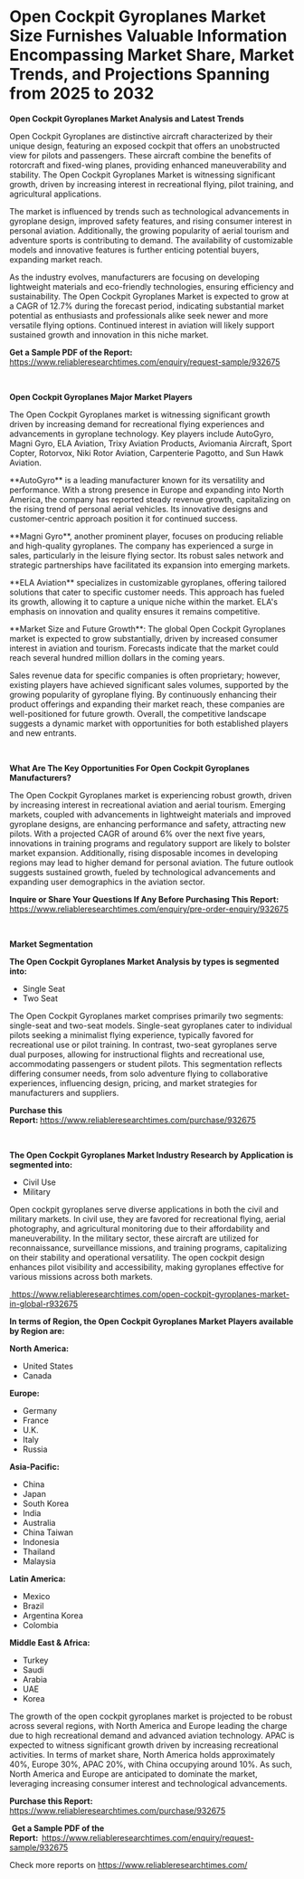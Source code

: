 <p><h1>Open Cockpit Gyroplanes Market Size Furnishes Valuable Information Encompassing Market Share, Market Trends, and Projections Spanning from 2025 to 2032</h1></p><p><strong>Open Cockpit Gyroplanes Market Analysis and Latest Trends</strong></p>
<p><p>Open Cockpit Gyroplanes are distinctive aircraft characterized by their unique design, featuring an exposed cockpit that offers an unobstructed view for pilots and passengers. These aircraft combine the benefits of rotorcraft and fixed-wing planes, providing enhanced maneuverability and stability. The Open Cockpit Gyroplanes Market is witnessing significant growth, driven by increasing interest in recreational flying, pilot training, and agricultural applications.</p><p>The market is influenced by trends such as technological advancements in gyroplane design, improved safety features, and rising consumer interest in personal aviation. Additionally, the growing popularity of aerial tourism and adventure sports is contributing to demand. The availability of customizable models and innovative features is further enticing potential buyers, expanding market reach.</p><p>As the industry evolves, manufacturers are focusing on developing lightweight materials and eco-friendly technologies, ensuring efficiency and sustainability. The Open Cockpit Gyroplanes Market is expected to grow at a CAGR of 12.7% during the forecast period, indicating substantial market potential as enthusiasts and professionals alike seek newer and more versatile flying options. Continued interest in aviation will likely support sustained growth and innovation in this niche market.</p></p>
<p><strong>Get a Sample PDF of the Report:&nbsp;</strong> <a href="https://www.reliableresearchtimes.com/enquiry/request-sample/932675?utm_campaign=2531&utm_medium=2&utm_source=Github&utm_content=ia&utm_term=21032025&utm_id=open-cockpit-gyroplanes">https://www.reliableresearchtimes.com/enquiry/request-sample/932675</a></p>
<p>&nbsp;</p>
<p><strong>Open Cockpit Gyroplanes Major Market Players</strong></p>
<p><p>The Open Cockpit Gyroplanes market is witnessing significant growth driven by increasing demand for recreational flying experiences and advancements in gyroplane technology. Key players include AutoGyro, Magni Gyro, ELA Aviation, Trixy Aviation Products, Aviomania Aircraft, Sport Copter, Rotorvox, Niki Rotor Aviation, Carpenterie Pagotto, and Sun Hawk Aviation.</p><p>**AutoGyro** is a leading manufacturer known for its versatility and performance. With a strong presence in Europe and expanding into North America, the company has reported steady revenue growth, capitalizing on the rising trend of personal aerial vehicles. Its innovative designs and customer-centric approach position it for continued success.</p><p>**Magni Gyro**, another prominent player, focuses on producing reliable and high-quality gyroplanes. The company has experienced a surge in sales, particularly in the leisure flying sector. Its robust sales network and strategic partnerships have facilitated its expansion into emerging markets.</p><p>**ELA Aviation** specializes in customizable gyroplanes, offering tailored solutions that cater to specific customer needs. This approach has fueled its growth, allowing it to capture a unique niche within the market. ELA's emphasis on innovation and quality ensures it remains competitive.</p><p>**Market Size and Future Growth**: The global Open Cockpit Gyroplanes market is expected to grow substantially, driven by increased consumer interest in aviation and tourism. Forecasts indicate that the market could reach several hundred million dollars in the coming years.</p><p>Sales revenue data for specific companies is often proprietary; however, existing players have achieved significant sales volumes, supported by the growing popularity of gyroplane flying. By continuously enhancing their product offerings and expanding their market reach, these companies are well-positioned for future growth. Overall, the competitive landscape suggests a dynamic market with opportunities for both established players and new entrants.</p></p>
<p>&nbsp;</p>
<p><strong>What Are The Key Opportunities For Open Cockpit Gyroplanes Manufacturers?</strong></p>
<p><p>The Open Cockpit Gyroplanes market is experiencing robust growth, driven by increasing interest in recreational aviation and aerial tourism. Emerging markets, coupled with advancements in lightweight materials and improved gyroplane designs, are enhancing performance and safety, attracting new pilots. With a projected CAGR of around 6% over the next five years, innovations in training programs and regulatory support are likely to bolster market expansion. Additionally, rising disposable incomes in developing regions may lead to higher demand for personal aviation. The future outlook suggests sustained growth, fueled by technological advancements and expanding user demographics in the aviation sector.</p></p>
<p><strong>Inquire or Share Your Questions If Any Before Purchasing This Report:</strong> <a href="https://www.reliableresearchtimes.com/enquiry/pre-order-enquiry/932675?utm_campaign=2531&utm_medium=2&utm_source=Github&utm_content=ia&utm_term=21032025&utm_id=open-cockpit-gyroplanes">https://www.reliableresearchtimes.com/enquiry/pre-order-enquiry/932675</a></p>
<p>&nbsp;</p>
<p><strong>Market Segmentation</strong></p>
<p><strong>The Open Cockpit Gyroplanes Market Analysis by types is segmented into:</strong></p>
<p><ul><li>Single Seat</li><li>Two Seat</li></ul></p>
<p><p>The Open Cockpit Gyroplanes market comprises primarily two segments: single-seat and two-seat models. Single-seat gyroplanes cater to individual pilots seeking a minimalist flying experience, typically favored for recreational use or pilot training. In contrast, two-seat gyroplanes serve dual purposes, allowing for instructional flights and recreational use, accommodating passengers or student pilots. This segmentation reflects differing consumer needs, from solo adventure flying to collaborative experiences, influencing design, pricing, and market strategies for manufacturers and suppliers.</p></p>
<p><strong>Purchase this Report:&nbsp;</strong><a href="https://www.reliableresearchtimes.com/purchase/932675?utm_campaign=2531&utm_medium=2&utm_source=Github&utm_content=ia&utm_term=21032025&utm_id=open-cockpit-gyroplanes">https://www.reliableresearchtimes.com/purchase/932675</a></p>
<p>&nbsp;</p>
<p><strong>The Open Cockpit Gyroplanes Market Industry Research by Application is segmented into:</strong></p>
<p><ul><li>Civil Use</li><li>Military</li></ul></p>
<p><p>Open cockpit gyroplanes serve diverse applications in both the civil and military markets. In civil use, they are favored for recreational flying, aerial photography, and agricultural monitoring due to their affordability and maneuverability. In the military sector, these aircraft are utilized for reconnaissance, surveillance missions, and training programs, capitalizing on their stability and operational versatility. The open cockpit design enhances pilot visibility and accessibility, making gyroplanes effective for various missions across both markets.</p></p>
<p><a href="https://www.reliableresearchtimes.com/open-cockpit-gyroplanes-market-in-global-r932675?utm_campaign=2531&utm_medium=2&utm_source=Github&utm_content=ia&utm_term=21032025&utm_id=open-cockpit-gyroplanes">&nbsp;https://www.reliableresearchtimes.com/open-cockpit-gyroplanes-market-in-global-r932675</a></p>
<p><strong>In terms of Region, the Open Cockpit Gyroplanes Market Players available by Region are:</strong></p>
<p>
    <p> <strong> North America: </strong>
        <ul>
            <li>United States</li>
            <li>Canada</li>
        </ul>
        </p> 
    <p> <strong> Europe: </strong>
        <ul>
            <li>Germany</li>
            <li>France</li>
            <li>U.K.</li>
            <li>Italy</li>
            <li>Russia</li>
        </ul>
        </p> 
    <p> <strong> Asia-Pacific: </strong>
        <ul>
            <li>China</li>
            <li>Japan</li>
            <li>South Korea</li>
            <li>India</li>
            <li>Australia</li>
            <li>China Taiwan</li>
            <li>Indonesia</li>
            <li>Thailand</li>
            <li>Malaysia</li>
        </ul>
        </p> 
    <p> <strong> Latin America: </strong>
        <ul>
            <li>Mexico</li>
            <li>Brazil</li>
            <li>Argentina Korea</li>
            <li>Colombia</li>
        </ul>
        </p> 
    <p> <strong> Middle East & Africa: </strong>
        <ul>
            <li>Turkey</li>
            <li>Saudi</li>
            <li>Arabia</li>
            <li>UAE</li>
            <li>Korea</li>
        </ul>
    </p>
    </p>
<p><p>The growth of the open cockpit gyroplanes market is projected to be robust across several regions, with North America and Europe leading the charge due to high recreational demand and advanced aviation technology. APAC is expected to witness significant growth driven by increasing recreational activities. In terms of market share, North America holds approximately 40%, Europe 30%, APAC 20%, with China occupying around 10%. As such, North America and Europe are anticipated to dominate the market, leveraging increasing consumer interest and technological advancements.</p></p>
<p><strong>Purchase this Report: </strong><a href="https://www.reliableresearchtimes.com/purchase/932675?utm_campaign=2531&utm_medium=2&utm_source=Github&utm_content=ia&utm_term=21032025&utm_id=open-cockpit-gyroplanes">https://www.reliableresearchtimes.com/purchase/932675</a></p>
<p>&nbsp;<strong>Get a Sample PDF of the Report:&nbsp;&nbsp;</strong><a href="https://www.reliableresearchtimes.com/enquiry/request-sample/932675?utm_campaign=2531&utm_medium=2&utm_source=Github&utm_content=ia&utm_term=21032025&utm_id=open-cockpit-gyroplanes">https://www.reliableresearchtimes.com/enquiry/request-sample/932675</a></p>
<p><strong></strong></p>
<p>Check more reports on <a href="https://www.reliableresearchtimes.com/?utm_campaign=2531&utm_medium=2&utm_source=Github&utm_content=ia&utm_term=21032025&utm_id=open-cockpit-gyroplanes">https://www.reliableresearchtimes.com/</a></p>